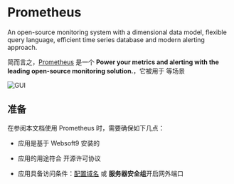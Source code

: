 # Prometheus

An open-source monitoring system with a dimensional data model, flexible query language, efficient time series database and modern alerting approach.

简而言之，[Prometheus](https://prometheus.io/) 是一个 **Power your metrics and alerting with the leading open-source monitoring solution.**，它被用于  等场景


![GUI](https://libs.websoft9.com/Websoft9/DocsPicture/zh/prometheus/prometheus-gui-websoft9.webp)


## 准备

在参阅本文档使用 Prometheus 时，需要确保如下几点：

- 应用是基于 Websoft9 安装的

- 应用的用途符合 [](https://some_license_url) 开源许可协议

- 应用具备访问条件：[配置域名](./guide/appsetdomain) 或 **服务器安全组**开启网外端口